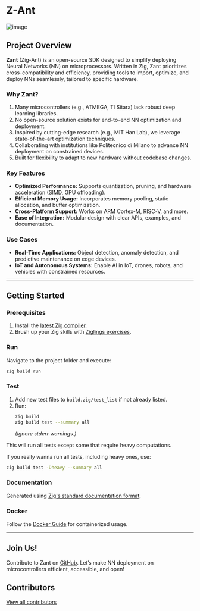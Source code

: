 # Z-Ant

![image](https://github.com/user-attachments/assets/6a5346e5-58ec-4069-8143-c3b7b03586f3)

## Project Overview

**Zant** (Zig-Ant) is an open-source SDK designed to simplify deploying Neural Networks (NN) on microprocessors. Written in Zig, Zant prioritizes cross-compatibility and efficiency, providing tools to import, optimize, and deploy NNs seamlessly, tailored to specific hardware.

### Why Zant?

1. Many microcontrollers (e.g., ATMEGA, TI Sitara) lack robust deep learning libraries.
2. No open-source solution exists for end-to-end NN optimization and deployment.
3. Inspired by cutting-edge research (e.g., MIT Han Lab), we leverage state-of-the-art optimization techniques.
4. Collaborating with institutions like Politecnico di Milano to advance NN deployment on constrained devices.
5. Built for flexibility to adapt to new hardware without codebase changes.

### Key Features

- **Optimized Performance:** Supports quantization, pruning, and hardware acceleration (SIMD, GPU offloading).
- **Efficient Memory Usage:** Incorporates memory pooling, static allocation, and buffer optimization.
- **Cross-Platform Support:** Works on ARM Cortex-M, RISC-V, and more.
- **Ease of Integration:** Modular design with clear APIs, examples, and documentation.

### Use Cases

- **Real-Time Applications:** Object detection, anomaly detection, and predictive maintenance on edge devices.
- **IoT and Autonomous Systems:** Enable AI in IoT, drones, robots, and vehicles with constrained resources.

---

## Getting Started

### Prerequisites
1. Install the [latest Zig compiler](https://ziglang.org/learn/getting-started/).
2. Brush up your Zig skills with [Ziglings exercises](https://codeberg.org/ziglings/exercises).

### Run
Navigate to the project folder and execute:
```sh
zig build run
```

### Test
1. Add new test files to `build.zig/test_list` if not already listed.
2. Run:
   ```sh
   zig build
   zig build test --summary all
   ```
   *(Ignore stderr warnings.)*

This will run all tests except some that require heavy computations.

If you really wanna run all tests, including heavy ones, use:
```sh
zig build test -Dheavy --summary all
```

### Documentation
Generated using [Zig's standard documentation format](https://ziglang.org/documentation/master/#Doc-Comments).

### Docker
Follow the [Docker Guide](How_TO_DOCKER_101.md) for containerized usage.

---

## Join Us!

Contribute to Zant on [GitHub](#). Let’s make NN deployment on microcontrollers efficient, accessible, and open!

## Contributors

[View all contributors](https://github.com/ZIGTinyBook/Z-Ant/graphs/contributors)


